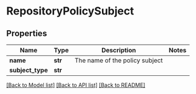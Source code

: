 # RepositoryPolicySubject

## Properties
Name | Type | Description | Notes
------------ | ------------- | ------------- | -------------
**name** | **str** | The name of the policy subject | 
**subject_type** | **str** |  | 

[[Back to Model list]](../README.md#documentation-for-models) [[Back to API list]](../README.md#documentation-for-api-endpoints) [[Back to README]](../README.md)


